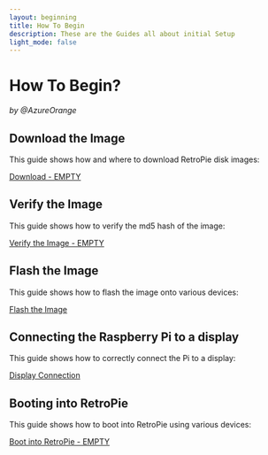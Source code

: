 ```yaml
---
layout: beginning
title: How To Begin
description: These are the Guides all about initial Setup
light_mode: false
---
```


# How To Begin?  
_by @AzureOrange_

## Download the Image
This guide shows how and where to download RetroPie disk images:

[Download - EMPTY](/beginning/download.md)

## Verify the Image
This guide shows how to verify the md5 hash of the image:

[Verify the Image - EMPTY](/beginning/verify.md)

## Flash the Image
This guide shows how to flash the image onto various devices:

[Flash the Image](/beginning/flash.md)

## Connecting the Raspberry Pi to a display
This guide shows how to correctly connect the Pi to a display:

[Display Connection](/beginning/display.md)

## Booting into RetroPie
This guide shows how to boot into RetroPie using various devices:

[Boot into RetroPie - EMPTY](/beginning/boot.md)
